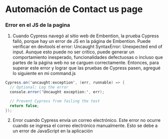 ﻿# Automación de Contact us page

### Error en el JS de la pagina
1. Cuando Cypress  navegó al sitio web de Embention, la prueba Cypress falló, porque hay un error de JS en la página de Embention. Puede verificar en devtools el error: Uncaught SyntaxError: Unexpected end of input.
Aunque esto puede no ser crítico, puede generar un comportamiento inesperado, funcionalidades defectuosas o incluso que partes de la página web no se carguen correctamente.
Entonces, para superar este error y lograr que las pruebas de Cypress pasen, agregué lo siguiente en mi command.js

```csharp
Cypress.on('uncaught:exception', (err, runnable) => {
  // Optional: Log the error
  console.error('Uncaught exception:', err);

  // Prevent Cypress from failing the test
  return false;
});
```

 2. Error cuando Cypress envía un correo electrónico. Este error no ocurre cuando se ingresa el correo electrónico manualmente. Esto se debe a un error de JavaScript en la aplicación
